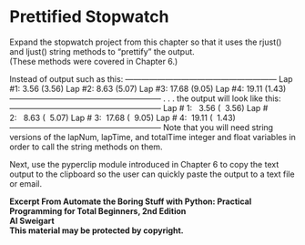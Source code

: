 
# Prettified Stopwatch

Expand the stopwatch project from this chapter so that it uses the rjust() and ljust() string methods to “prettify” the output.  
(These methods were covered in Chapter 6.)

Instead of output such as this:
———————————————————
Lap #1: 3.56 (3.56)
Lap #2: 8.63 (5.07)
Lap #3: 17.68 (9.05)
Lap #4: 19.11 (1.43)
———————————————————
. . . the output will look like this:
———————————————————
Lap # 1:   3.56 (  3.56)
Lap # 2:   8.63 (  5.07)
Lap # 3:  17.68 (  9.05)
Lap # 4:  19.11 (  1.43)
———————————————————
Note that you will need string versions of the lapNum, lapTime, and totalTime integer and float variables in order to call the string methods on them.

Next, use the pyperclip module introduced in Chapter 6 to copy the text output to the clipboard so the user can quickly paste the output to a text file or email.

**Excerpt From Automate the Boring Stuff with Python: Practical Programming for Total Beginners, 2nd Edition  
Al Sweigart  
This material may be protected by copyright.**
